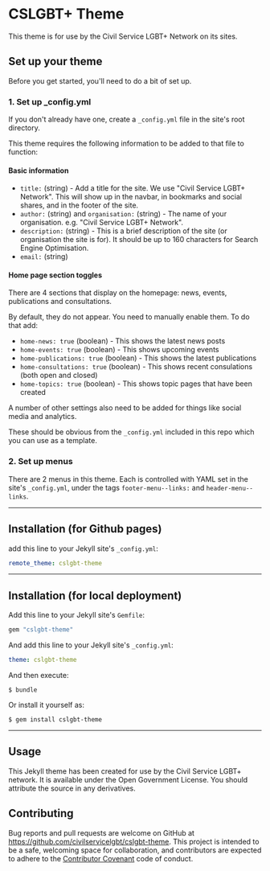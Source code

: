 # CSLGBT+ Theme

This theme is for use by the Civil Service LGBT+ Network on its sites.

## Set up your theme

Before you get started, you'll need to do a bit of set up.

### 1. Set up _config.yml

If you don't already have one, create a `_config.yml` file in the site's root directory.

This theme requires the following information to be added to that file to function:

#### Basic information

- `title:` (string) - Add a title for the site. We use "Civil Service LGBT+ Network". This will show up in the navbar, in bookmarks and social shares, and in the footer of the site.
- `author:` (string) and `organisation:` (string) - The name of your organisation. e.g. "Civil Service LGBT+ Network".
- `description:` (string) - This is a brief description of the site (or organisation the site is for). It should be up to 160 characters for Search Engine Optimisation.
- `email:` (string)

#### Home page section toggles

There are 4 sections that display on the homepage: news, events, publications and consultations.

By default, they do not appear. You need to manually enable them. To do that add:

- `home-news: true` (boolean) - This shows the latest news posts
- `home-events: true` (boolean) - This shows upcoming events
- `home-publications: true` (boolean) - This shows the latest publications
- `home-consultations: true` (boolean) - This shows recent consulations (both open and closed)
- `home-topics: true` (boolean) - This shows topic pages that have been created

A number of other settings also need to be added for things like social media and analytics.

These should be obvious from the `_config.yml` included in this repo which you can use as a template.

### 2. Set up menus

There are 2 menus in this theme. Each is controlled with YAML set in the site's `_config.yml`, under the tags `footer-menu--links:` and `header-menu--links`.

---

## Installation (for Github pages)

add this line to your Jekyll site's `_config.yml`:

```yaml
remote_theme: cslgbt-theme
```

---

## Installation (for local deployment)

Add this line to your Jekyll site's `Gemfile`:

```ruby
gem "cslgbt-theme"
```

And add this line to your Jekyll site's `_config.yml`:

```yaml
theme: cslgbt-theme
```

And then execute:

    $ bundle

Or install it yourself as:

    $ gem install cslgbt-theme
    
---

## Usage

This Jekyll theme has been created for use by the Civil Service LGBT+ network. It is available under the Open Government License. You should attribute the source in any derivatives.

## Contributing

Bug reports and pull requests are welcome on GitHub at https://github.com/civilservicelgbt/cslgbt-theme. This project is intended to be a safe, welcoming space for collaboration, and contributors are expected to adhere to the [Contributor Covenant](http://contributor-covenant.org) code of conduct.	